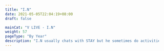 ```yaml
---
title: "I.N"
date: 2021-05-05T22:04:19+08:00
draft: false

mainCat: "V LIVE - I.N"
weight: 57
pageType: "By Year"
description: "I.N usually chats with STAY but he sometimes do activities on his live. He draw SKZ members, design their photocard, unbox merch (yeah he's the STAY president!) and more."
---
```

